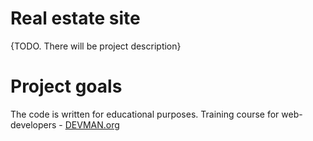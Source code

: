 # Real estate site

{TODO. There will be project description}

# Project goals

The code is written for educational purposes. Training course for web-developers - [DEVMAN.org](https://devman.org)
